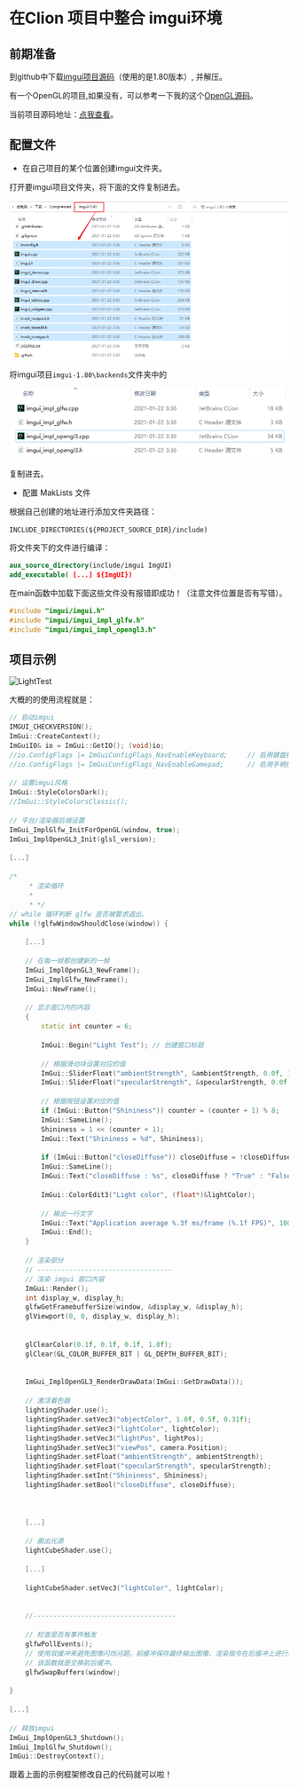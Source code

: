 # 在Clion 项目中整合 imgui环境

## 前期准备

到github中下载[imgui项目源码](https://github.com/ocornut/imgui/archive/refs/tags/v1.80.zip)（使用的是1.80版本）, 并解压。

有一个OpenGL的项目,如果没有，可以参考一下我的这个[OpenGL源码](https://github.com/Vincent9966/LearnOpenGL/blob/main/Code/2.lighting/2.2.basic_lighting_specular/basic_lighting_specular.cpp)。



当前项目源码地址：[点我查看](https://github.com/Vincent9966/LearnOpenGL/tree/main/assets/Tutorial/ImgUI_example)。



## 配置文件

- 在自己项目的某个位置创建imgui文件夹。

打开要imgui项目文件夹，将下面的文件复制进去。

![image-20220621085345080](Images/image-20220621085345080.png)



将imgui项目`imgui-1.80\backends`文件夹中的

![image-20220621085936367](Images/image-20220621085936367.png)

复制进去。



- 配置 MakLists 文件

根据自己创建的地址进行添加文件夹路径：

`INCLUDE_DIRECTORIES(${PROJECT_SOURCE_DIR}/include)`

将文件夹下的文件进行编译：

```cmake
aux_source_directory(include/imgui ImgUI)
add_executable( [...] ${ImgUI})
```



在main函数中加载下面这些文件没有报错即成功！（注意文件位置是否有写错）。

```C++
#include "imgui/imgui.h"
#include "imgui/imgui_impl_glfw.h"
#include "imgui/imgui_impl_opengl3.h"
```



## 项目示例

![LightTest](Images/LightTest.gif)

大概的的使用流程就是：

```C++
// 启动imgui
IMGUI_CHECKVERSION();
ImGui::CreateContext();
ImGuiIO& io = ImGui::GetIO(); (void)io;
//io.ConfigFlags |= ImGuiConfigFlags_NavEnableKeyboard;     // 启用键盘控制
//io.ConfigFlags |= ImGuiConfigFlags_NavEnableGamepad;      // 启用手柄控制

// 设置imgui风格
ImGui::StyleColorsDark();
//ImGui::StyleColorsClassic();

// 平台/渲染器后端设置
ImGui_ImplGlfw_InitForOpenGL(window, true);
ImGui_ImplOpenGL3_Init(glsl_version);

[...]

/*
     * 渲染循环
     *
     * */
// while 循环判断 glfw 是否被要求退出。
while (!glfwWindowShouldClose(window)) {
    
    [...]
    
    // 在每一帧都创建新的一帧
    ImGui_ImplOpenGL3_NewFrame();
    ImGui_ImplGlfw_NewFrame();
    ImGui::NewFrame();

    // 显示窗口内的内容
    {
        static int counter = 6;

        ImGui::Begin("Light Test"); // 创建窗口标题

        // 根据滑动块设置对应的值
        ImGui::SliderFloat("ambientStrength", &ambientStrength, 0.0f, 1.0f);
        ImGui::SliderFloat("specularStrength", &specularStrength, 0.0f, 1.0f);

        // 根据按钮设置对应的值
        if (ImGui::Button("Shininess")) counter = (counter + 1) % 8;
        ImGui::SameLine();
        Shininess = 1 << (counter + 1);
        ImGui::Text("Shininess = %d", Shininess);

        if (ImGui::Button("closeDiffuse")) closeDiffuse = !closeDiffuse;
        ImGui::SameLine();
        ImGui::Text("closeDiffuse : %s", closeDiffuse ? "True" : "False");
        
        ImGui::ColorEdit3("Light color", (float*)&lightColor); 

        // 输出一行文字
        ImGui::Text("Application average %.3f ms/frame (%.1f FPS)", 1000.0f / ImGui::GetIO().Framerate, ImGui::GetIO().Framerate);
        ImGui::End();
    }

    // 渲染部分
    // ----------------------------------
    // 渲染 imgui 窗口内容
    ImGui::Render();
    int display_w, display_h;
    glfwGetFramebufferSize(window, &display_w, &display_h);
    glViewport(0, 0, display_w, display_h);


    glClearColor(0.1f, 0.1f, 0.1f, 1.0f);
    glClear(GL_COLOR_BUFFER_BIT | GL_DEPTH_BUFFER_BIT);


    ImGui_ImplOpenGL3_RenderDrawData(ImGui::GetDrawData());

    // 激活着色器
    lightingShader.use();
    lightingShader.setVec3("objectColor", 1.0f, 0.5f, 0.31f);
    lightingShader.setVec3("lightColor", lightColor);
    lightingShader.setVec3("lightPos", lightPos);
    lightingShader.setVec3("viewPos", camera.Position);
    lightingShader.setFloat("ambientStrength", ambientStrength);
    lightingShader.setFloat("specularStrength", specularStrength);
    lightingShader.setInt("Shininess", Shininess);
    lightingShader.setBool("closeDiffuse", closeDiffuse);



    [...]
    
    // 画出光源
    lightCubeShader.use();
    
	[...]
    
    lightCubeShader.setVec3("lightColor", lightColor);


    //------------------------------------

    // 检查是否有事件触发
    glfwPollEvents();
    // 使用双缓冲来避免图像闪烁问题，前缓冲保存最终输出图像，渲染指令在后缓冲上进行绘制。
    // 该函数就是交换前后缓冲。
    glfwSwapBuffers(window);

}

[...]

// 释放imgui
ImGui_ImplOpenGL3_Shutdown();
ImGui_ImplGlfw_Shutdown();
ImGui::DestroyContext();
```

跟着上面的示例框架修改自己的代码就可以啦！